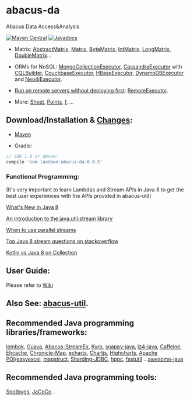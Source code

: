 # abacus-da
Abacus Data Access&Analysis

[![Maven Central](https://img.shields.io/maven-central/v/com.landawn/abacus-da.svg)](https://maven-badges.herokuapp.com/maven-central/com.landawn/abacus-da/)
[![Javadocs](https://www.javadoc.io/badge/com.landawn/abacus-da.svg)](https://www.javadoc.io/doc/com.landawn/abacus-da)


* Matrix: 
[AbstractMatrix](https://cdn.staticaly.com/gh/landawn/abacus-da/master/docs/AbstractMatrix_view.html), 
[Matrix](https://cdn.staticaly.com/gh/landawn/abacus-da/master/docs/Matrix_view.html), 
[ByteMatrix](https://cdn.staticaly.com/gh/landawn/abacus-da/master/docs/ByteMatrix_view.html), 
[IntMatrix](https://cdn.staticaly.com/gh/landawn/abacus-da/master/docs/IntMatrix_view.html), 
[LongMatrix](https://cdn.staticaly.com/gh/landawn/abacus-da/master/docs/LongMatrix_view.html), 
[DoubleMatrix](https://cdn.staticaly.com/gh/landawn/abacus-da/master/docs/DoubleMatrix_view.html)...


* ORMs for NoSQL: 
[MongoCollectionExecutor](https://cdn.staticaly.com/gh/landawn/abacus-da/master/docs/MongoCollectionExecutor_view.html), 
[CassandraExecutor](https://cdn.staticaly.com/gh/landawn/abacus-da/master/docs/CassandraExecutor_view.html) with [CQLBuilder](https://cdn.staticaly.com/gh/landawn/abacus-da/master/docs/CQLBuilder_view.html), 
[CouchbaseExecutor](https://cdn.staticaly.com/gh/landawn/abacus-da/master/docs/CouchbaseExecutor_view.html), 
[HBaseExecutor](https://cdn.staticaly.com/gh/landawn/abacus-da/master/docs/HBaseExecutor_view.html), 
[DynamoDBExecutor](https://cdn.staticaly.com/gh/landawn/abacus-da/master/docs/DynamoDBExecutor_view.html) and 
[Neo4jExecutor](https://cdn.staticaly.com/gh/landawn/abacus-da/master/docs/Neo4jExecutor_view.html).


* [Run on remote servers without deploying first](https://github.com/landawn/abacus-da/wiki/Deploy-Once,-Run-Anytime):
[RemoteExecutor](https://cdn.staticaly.com/gh/landawn/abacus-da/master/docs/RemoteExecutor_view.html).


* More: [Sheet](https://cdn.staticaly.com/gh/landawn/abacus-da/master/docs/Sheet_view.html), [Points](https://cdn.staticaly.com/gh/landawn/abacus-da/master/docs/Points_view.html), 
[f](https://cdn.staticaly.com/gh/landawn/abacus-da/master/docs/f_view.html), ...


## Download/Installation & [Changes](https://github.com/landawn/abacus-da/blob/master/CHANGES.md):

* [Maven](http://search.maven.org/#search%7Cga%7C1%7Cg%3A%22com.landawn%22)

* Gradle:
```gradle
// JDK 1.8 or above:
compile 'com.landawn:abacus-da:0.9.5'
```


### Functional Programming:
(It's very important to learn Lambdas and Stream APIs in Java 8 to get the best user experiences with the APIs provided in abacus-util)

[What's New in Java 8](https://leanpub.com/whatsnewinjava8/read)

[An introduction to the java.util.stream library](https://www.ibm.com/developerworks/library/j-java-streams-1-brian-goetz/index.html)

[When to use parallel streams](http://gee.cs.oswego.edu/dl/html/StreamParallelGuidance.html)

[Top Java 8 stream questions on stackoverflow](./Top_java_8_stream_questions_so.md)

[Kotlin vs Java 8 on Collection](./Java_Kotlin.md)


## User Guide:
Please refer to [Wiki](https://github.com/landawn/abacus-da/wiki)


## Also See: [abacus-util](https://github.com/landawn/abacus-util).


## Recommended Java programming libraries/frameworks:
[lombok](https://github.com/rzwitserloot/lombok), [Guava](https://github.com/google/guava), [Abacus-StreamEx](https://github.com/landawn/streamex), [Kyro](https://github.com/EsotericSoftware/kryo), [snappy-java](https://github.com/xerial/snappy-java), [lz4-java](https://github.com/lz4/lz4-java), [Caffeine](https://github.com/ben-manes/caffeine), [Ehcache](http://www.ehcache.org/), [Chronicle-Map](https://github.com/OpenHFT/Chronicle-Map), [echarts](https://github.com/apache/incubator-echarts), 
[Chartjs](https://github.com/chartjs/Chart.js), [Highcharts](https://www.highcharts.com/blog/products/highcharts/), [Apache POI](https://github.com/apache/poi)/[easyexcel](https://github.com/alibaba/easyexcel), [mapstruct](https://github.com/mapstruct/mapstruct), [Sharding-JDBC](https://github.com/apache/incubator-shardingsphere), [hppc](https://github.com/carrotsearch/hppc), [fastutil](https://github.com/vigna/fastutil) ...[awesome-java](https://github.com/akullpp/awesome-java)

## Recommended Java programming tools:
[Spotbugs](https://github.com/spotbugs/spotbugs), [JaCoCo](https://www.eclemma.org/jacoco/)...